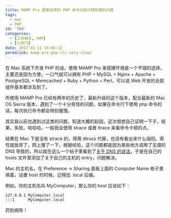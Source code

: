 ```yaml
---
title: MAMP Pro 里面自带的 PHP 命令行执行特别慢的问题
tags:
  - mac
  - PHP
id: '760'
categories:
  - [工作相关, PHP]
  - [小窍门]
date: 2017-01-11 14:04:22
permalink: mamp-pro-php-cli-very-slow/
---
```


在 Mac 系统下开发 PHP 的话，使用 MAMP Pro 来搭建环境是一个不错的选择，主要还是因为方便，一口气就可以拥有 PHP + MySQL + Nginx + Apache + PostgreSQL + Memcached + Ruby + Python + Perl，可以说 Web 开发的全部组件基本都涉及到了。
<!-- more -->
所使用 MAMP Pro 已经有两年的历史了，最新升级的这个版本，配合最新的 Mac OS Sierra 版本，遇到了一个十分奇怪的问题，如果在命令行下使用 php 命令的话，每次执行命令都会特别缓慢。

其实我以前也遇到过这类的问题，知道大概的起因，这次很想自己证明一下子，结果，失败。哈哈哈，一般我会使用 strace 或者 ltrace 来看命令卡顿的点。

结果在 Mac 下是没有 strace 的，得用 dtruss 代替，也没有看出来什么端倪。索性就放弃了，网上搜了一下，根据经验，这个问题都是因为某些地方调用了无谓的 DNS 导致的，所以就在这么一个帖子里看到了[关于 DNS 的说法](https://github.com/liip/php-osx/issues/102)，于是在自己的 hosts 文件里添加了关于自己的主机的 entry，问题解决。

Mac 的主机名，在 Preference -> Sharing 面板上面的 Computer Name 格子里填着，设置 host 的时候，记得加 .local 后缀。

例如，你的主机名叫 MyComputer，那么你的 host 应该如下：

```txt
127.0.0.1 MyComputer.local
:::1      MyComputer.local

```

药到病除！
